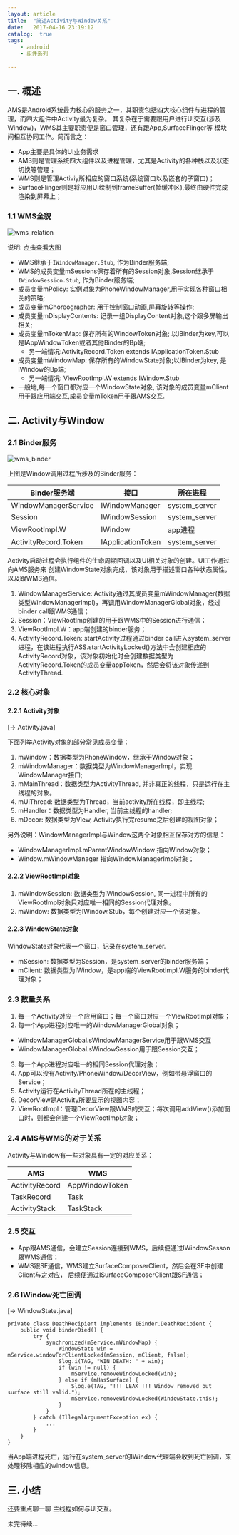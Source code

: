 ```yaml
---
layout: article
title:  "简述Activity与Window关系"
date:   2017-04-16 23:19:12
catalog:  true
tags:
    - android
    - 组件系列
    
---
```


## 一. 概述

AMS是Android系统最为核心的服务之一，其职责包括四大核心组件与进程的管理，而四大组件中Activity最为复杂。
其复杂在于需要跟用户进行UI交互(涉及Window)，WMS其主要职责便是窗口管理，还有跟App,SurfaceFlinger等
模块间相互协同工作。简而言之：

- App主要是具体的UI业务需求
- AMS则是管理系统四大组件以及进程管理，尤其是Activity的各种栈以及状态切换等管理；
- WMS则是管理Activiy所相应的窗口系统(系统窗口以及嵌套的子窗口)；
- SurfaceFlinger则是将应用UI绘制到frameBuffer(帧缓冲区),最终由硬件完成渲染到屏幕上；

### 1.1 WMS全貌

![wms_relation](/images/wms/wms_relation.jpg)

说明: [点击查看大图](https://panard313.github.io/images/wms/wms_relation.jpg)

- WMS继承于`IWindowManager.Stub`, 作为Binder服务端;
- WMS的成员变量mSessions保存着所有的Session对象,Session继承于`IWindowSession.Stub`, 作为Binder服务端;
- 成员变量mPolicy: 实例对象为PhoneWindowManager,用于实现各种窗口相关的策略;
- 成员变量mChoreographer: 用于控制窗口动画,屏幕旋转等操作;
- 成员变量mDisplayContents: 记录一组DisplayContent对象,这个跟多屏输出相关;
- 成员变量mTokenMap: 保存所有的WindowToken对象; 以IBinder为key,可以是IAppWindowToken或者其他Binder的Bp端;
    - 另一端情况:ActivityRecord.Token extends IApplicationToken.Stub
- 成员变量mWindowMap: 保存所有的WindowState对象;以IBinder为key, 是IWindow的Bp端;
    - 另一端情况: ViewRootImpl.W extends IWindow.Stub
- 一般地,每一个窗口都对应一个WindowState对象, 该对象的成员变量mClient用于跟应用端交互,成员变量mToken用于跟AMS交互.


## 二. Activity与Window
 
### 2.1 Binder服务

![wms_binder](/images/wms/wms_binder.jpg)

上图是Window调用过程所涉及的Binder服务：

|Binder服务端|接口|所在进程|
|---|---|---|
|WindowManagerService|IWindowManager|system_server|
|Session|IWindowSession|system_server|
|ViewRootImpl.W|IWindow|app进程|
|ActivityRecord.Token|IApplicationToken|system_server|

Activity启动过程会执行组件的生命周期回调以及UI相关对象的创建。UI工作通过向AMS服务来
创建WindowState对象完成，该对象用于描述窗口各种状态属性，以及跟WMS通信。

1. WindowManagerService: Activity通过其成员变量mWindowManager(数据类型WindowManagerImpl)，再调用WindowManagerGlobal对象，经过binder call跟WMS通信；
2. Session：ViewRootImp创建的用于跟WMS中的Session进行通信；
3. ViewRootImpl.W：app端创建的binder服务；
4. ActivityRecord.Token: startActivity过程通过binder call进入system_server进程，在该进程执行ASS.startActivityLocked()方法中会创建相应的ActivityRecord对象，该对象初始化时会创建数据类型为ActivityRecord.Token的成员变量appToken，然后会将该对象传递到ActivityThread.

### 2.2 核心对象

#### 2.2.1 Activity对象
[-> Activity.java]

下面列举Activity对象的部分常见成员变量：

1. mWindow：数据类型为PhoneWindow，继承于Window对象；
2. mWindowManager：数据类型为WindowManagerImpl，实现WindowManager接口;
3. mMainThread：数据类型为ActivityThread, 并非真正的线程，只是运行在主线程的对象。
4. mUiThread: 数据类型为Thread，当前activity所在线程，即主线程;
5. mHandler：数据类型为Handler, 当前主线程的handler;
6. mDecor: 数据类型为View, Activity执行完resume之后创建的视图对象；

另外说明：WindowManagerImpl与Window这两个对象相互保存对方的信息：

- WindowManagerImpl.mParentWindowWindow 指向Window对象；
- Window.mWindowManager 指向WindowManagerImpl对象；

#### 2.2.2 ViewRootImpl对象

1. mWindowSession: 数据类型为IWindowSession, 同一进程中所有的ViewRootImpl对象只对应唯一相同的Session代理对象。
2. mWindow: 数据类型为IWindow.Stub，每个创建对应一个该对象。

#### 2.2.3 WindowState对象
WindowState对象代表一个窗口，记录在system_server.

- mSession: 数据类型为Session，是system_server的binder服务端；
- mClient: 数据类型为IWindow，是app端的ViewRootImpl.W服务的binder代理对象；

### 2.3 数量关系

1. 每一个Activity对应一个应用窗口；每一个窗口对应一个ViewRootImpl对象；
2. 每一个App进程对应唯一的WindowManagerGlobal对象；
  - WindowManagerGlobal.sWindowManagerService用于跟WMS交互
  - WindowManagerGlobal.sWindowSession用于跟Session交互；
3. 每一个App进程对应唯一的相同Session代理对象；
3. App可以没有Activity/PhoneWindow/DecorView，例如带悬浮窗口的Service；
4. Activity运行在ActivityThread所在的主线程；
3. DecorView是Activity所要显示的视图内容；
4. ViewRootImpl：管理DecorView跟WMS的交互；每次调用addView()添加窗口时，则都会创建一个ViewRootImpl对象；


### 2.4 AMS与WMS的对于关系
Activity与Window有一些对象具有一定的对应关系：

|AMS|WMS|
|---|---|
|ActivityRecord|AppWindowToken|
|TaskRecord|Task|
|ActivityStack|TaskStack|

### 2.5 交互

- App跟AMS通信，会建立Session连接到WMS，后续便通过IWindowSesson跟WMS通信；
- WMS跟SF通信，WMS建立SurfaceComposerClient，然后会在SF中创建Client与之对应，
后续便通过ISurfaceComposerClient跟SF通信；
  
### 2.6 IWindow死亡回调
[-> WindowState.java]

    private class DeathRecipient implements IBinder.DeathRecipient {
        public void binderDied() {
            try {
                synchronized(mService.mWindowMap) {
                    WindowState win = mService.windowForClientLocked(mSession, mClient, false);
                    Slog.i(TAG, "WIN DEATH: " + win);
                    if (win != null) {
                        mService.removeWindowLocked(win);
                    } else if (mHasSurface) {
                        Slog.e(TAG, "!!! LEAK !!! Window removed but surface still valid.");
                        mService.removeWindowLocked(WindowState.this);
                    }
                }
            } catch (IllegalArgumentException ex) {
                ...
            }
        }
    }

当App端进程死亡，运行在system_server的IWindow代理端会收到死亡回调，来处理移除相应的window信息。

## 三. 小结
还要重点聊一聊 主线程如何与UI交互。

未完待续...
